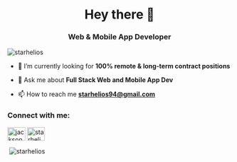 <h1 align="center">Hey there 👋</h1>
<h3 align="center">Web & Mobile App Developer</h3>

<p align="left"> <img src="https://komarev.com/ghpvc/?username=starhelios" alt="starhelios" /> </p>

- 🌱 I’m currently looking for **100% remote & long-term contract positions**

- 💬 Ask me about **Full Stack Web and Mobile App Dev**

- 📫 How to reach me **starhelios94@gmail.com**

<p align="left">
<h3 align="left">Connect with me:</h3>
<a href="https://jackson-noah.com" target="blank"><img align="center" src="https://cdn.jsdelivr.net/npm/simple-icons@3.0.1/icons/dev-dot-to.svg" alt="jackson" height="30" width="40" /></a>
<a href="https://www.linkedin.com/in/jackson-noah-5b0a9a1a4" target="blank"><img align="center" src="https://cdn.jsdelivr.net/npm/simple-icons@3.0.1/icons/linkedin.svg" alt="starhelios" height="30" width="40" /></a>
</p>

<p>&nbsp;<img align="center" src="https://github-readme-stats.vercel.app/api?username=starhelios&show_icons=true&theme=dracula&count_private=true&exclude_repo=laravel-project,vuejs-laravel-project&hide=php" alt="starhelios" /></p>